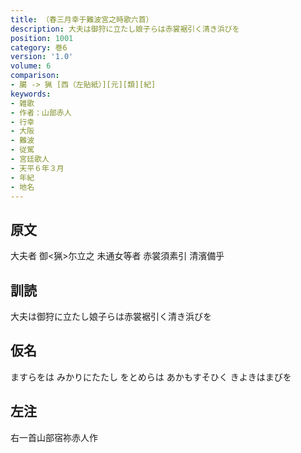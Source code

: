 ```yaml
---
title: （春三月幸于難波宮之時歌六首）
description: 大夫は御狩に立たし娘子らは赤裳裾引く清き浜びを
position: 1001
category: 巻6
version: '1.0'
volume: 6
comparison:
- 臈 -> 猟 [西（左貼紙）][元][類][紀]
keywords:
- 雑歌
- 作者：山部赤人
- 行幸
- 大阪
- 難波
- 従駕
- 宮廷歌人
- 天平６年３月
- 年紀
- 地名
---
```


## 原文

大夫者 御<猟>尓立之 未通女等者 赤裳須素引 清濱備乎

## 訓読

大夫は御狩に立たし娘子らは赤裳裾引く清き浜びを

## 仮名

ますらをは みかりにたたし をとめらは あかもすそひく きよきはまびを

## 左注

右一首山部宿祢赤人作
